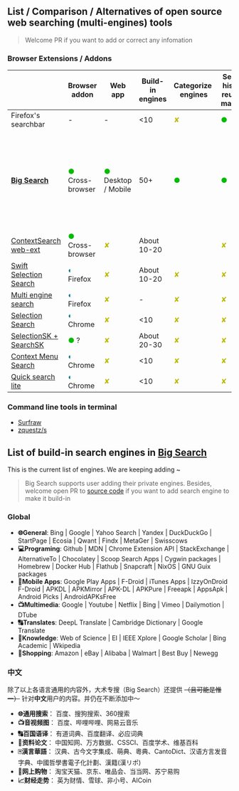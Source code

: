 ## List / Comparison / Alternatives of open source web searching (multi-engines) tools

> Welcome PR if you want to add or correct any infomation

### Browser Extensions / Addons

|                                                                                 | Browser addon                                | Web app                                         | Build-in engines | Categorize  engines            | Search history reuse & manage  | HTTP POST                      | Websites showing results by Ajax                                         | Provide input box                                  | User-custom engines                                                                                  | Use browser-installed engines  | Context Menu Search                                                           | Omnibox                                | Drag to search                 | In-web float panel             | Use many engines at once       | Sync settings by browser       |
| ------------------------------------------------------------------------------- | -------------------------------------------- | ----------------------------------------------- | ---------------- | ------------------------------ | ------------------------------ | ------------------------------ | ------------------------------------------------------------------------ | -------------------------------------------------- | ---------------------------------------------------------------------------------------------------- | ------------------------------ | ----------------------------------------------------------------------------- | -------------------------------------- | ------------------------------ | ------------------------------ | ------------------------------ | ------------------------------ |
| Firefox's searchbar                                                             | -                                            | -                                               | <10              | <font color='#bbbb00'>✘</font> | <font color='#00bb00'>●</font> | ?                              | <font color='#bbbb00'>✘</font>                                           | <font color='#00bb00'>●</font>                     | <font color='#007788'>◐</font>                                                                       | <font color='#00bb00'>●</font> | <font color='#007788'>◐</font>                                                |                                        |                                | <font color='#bbbb00'>✘</font> |                                | <font color='#00bb00'>●</font> |
| **[Big Search](https://github.com/garywill/BigSearch)**                         | <font color='#00bb00'>●</font> Cross-browser | <font color='#00bb00'>●</font> Desktop / Mobile | 50+              | <font color='#00bb00'>●</font> | <font color='#00bb00'>●</font> | <font color='#00bb00'>●</font> | <font color='#00bb00'>●</font> Use web inputbox / button's querySelector | <font color='#00bb00'>●</font>  Multi-line support | <font color='#00bb00'>●</font> Extra features: 1. Multi-buttons in a engine. 2. Cross-engine calling | <font color='#00bb00'>●</font> | <font color='#00bb00'>●</font> (Multi-line support ) (On Chrome need 2 steps) | <font color='#bbbb00'>✘</font> Not yet | <font color='#bbbb00'>✘</font> | <font color='#bbbb00'>✘</font> | <font color='#00bb00'>●</font> | <font color='#00bb00'>●</font> |
| [ContextSearch web-ext](https://github.com/ssborbis/ContextSearch-web-ext)      | <font color='#00bb00'>●</font> Cross-browser | <font color='#bbbb00'>✘</font>                  | About 10-20      |                                | <font color='#bbbb00'>✘</font> | <font color='#00bb00'>●</font> | <font color='#00bb00'>●</font> Write raw JS to inject                    | <font color='#00bb00'>●</font>                     | <font color='#00bb00'>●</font>                                                                       | <font color='#00bb00'>●</font> | <font color='#00bb00'>●</font>                                                |                                        | <font color='#00bb00'>●</font> |                                | <font color='#00bb00'>●</font> | ?                              |
| [Swift Selection Search](https://github.com/CanisLupus/swift-selection-search)  | <font color='#007788'>◐</font> Firefox       | <font color='#bbbb00'>✘</font>                  | About 10-20      | <font color='#bbbb00'>✘</font> | <font color='#bbbb00'>✘</font> | <font color='#bbbb00'>✘</font> | <font color='#bbbb00'>✘</font>                                           | <font color='#007788'>◐</font>                     | <font color='#00bb00'>●</font>                                                                       | <font color='#bbbb00'>✘</font> | <font color='#00bb00'>●</font>                                                |                                        |                                | <font color='#00bb00'>●</font> |                                | <font color='#00bb00'>●</font> |
| [Multi engine search](https://github.com/Javojav/Multi-engine-search)           | <font color='#007788'>◐</font> Firefox       | <font color='#bbbb00'>✘</font>                  | -                | <font color='#bbbb00'>✘</font> | <font color='#bbbb00'>✘</font> | <font color='#bbbb00'>✘</font> | <font color='#bbbb00'>✘</font>                                           | <font color='#00bb00'>●</font>                     | <font color='#bbbb00'>✘</font>                                                                       | <font color='#00bb00'>●</font> | ?                                                                             |                                        |                                |                                |                                | -                              |
| [Selection Search](https://github.com/Pitmairen/selection-search)               | <font color='#007788'>◐</font> Chrome        | <font color='#bbbb00'>✘</font>                  | <10              | <font color='#bbbb00'>✘</font> | <font color='#bbbb00'>✘</font> | <font color='#00bb00'>●</font> | <font color='#bbbb00'>✘</font>                                           | <font color='#00bb00'>●</font>                     | <font color='#00bb00'>●</font>                                                                       | <font color='#bbbb00'>✘</font> | <font color='#00bb00'>●</font>                                                |                                        |                                |                                |                                | <font color='#00bb00'>●</font> |
| [SelectionSK + SearchSK](https://bitbucket.org/ashemetov/selectionsk/wiki/Home) | <font color='#00bb00'>●</font> ?             | <font color='#bbbb00'>✘</font>                  | About 20-30      | <font color='#bbbb00'>✘</font> | <font color='#bbbb00'>✘</font> | ?                              | <font color='#bbbb00'>✘</font>                                           | <font color='#00bb00'>●</font>                     | ?                                                                                                    | ?                              | <font color='#00bb00'>●</font>                                                |                                        |                                |                                |                                | ?                              |
| [Context Menu Search](https://github.com/w3lifer/crx-context-menu-search)       | <font color='#007788'>◐</font> Chrome        | <font color='#bbbb00'>✘</font>                  | <10              | <font color='#bbbb00'>✘</font> | <font color='#bbbb00'>✘</font> | <font color='#bbbb00'>✘</font> | <font color='#bbbb00'>✘</font>                                           | <font color='#bbbb00'>✘</font>                     | <font color='#00bb00'>●</font>                                                                       | <font color='#bbbb00'>✘</font> | <font color='#00bb00'>●</font>                                                |                                        |                                |                                |                                | ?                              |
| [Quick search lite](https://github.com/hasanuzzamanbe/quick-search-extension)   | <font color='#007788'>◐</font> Chrome        | <font color='#bbbb00'>✘</font>                  | <10              | <font color='#bbbb00'>✘</font> | <font color='#bbbb00'>✘</font> | <font color='#bbbb00'>✘</font> | <font color='#bbbb00'>✘</font>                                           | <font color='#00bb00'>●</font>                     | <font color='#bbbb00'>✘</font>                                                                       | <font color='#bbbb00'>✘</font> | <font color='#00bb00'>●</font>                                                |                                        |                                |                                |                                | ?                              |

### Command line tools in terminal

- [Surfraw](https://gitlab.com/surfraw/Surfraw)
- [zquestz/s](https://github.com/zquestz/s)

## List of build-in search engines in [Big Search](https://github.com/garywill/BigSearch)

This is the current list of engines. We are keeping adding ~

> Big Search supports user adding their private engines. Besides, welcome open PR to [source code](https://github.com/garywill/BigSearch) if you want to add search engine to make it build-in

### Global

- **🌐General**: Bing | Google | Yahoo Search | Yandex | DuckDuckGo | StartPage | Ecosia | Qwant | Findx | MetaGer | Swisscows
- **💻Programing**: Github | MDN | Chrome Extension API | StackExchange | AlternativeTo | Chocolatey | Scoop Search Apps | Cygwin packages | Homebrew | Docker Hub | Flathub | Snapcraft | NixOS | GNU Guix packages
- **📱Mobile Apps**: Google Play Apps | F-Droid | iTunes Apps | IzzyOnDroid F-Droid | APKDL | APKMirror | APK-DL | APKPure | Freeapk | AppsApk | Android Picks | AndroidAPKsFree
- **📺Multimedia**: Google | Youtube | Netflix | Bing | Vimeo | Dailymotion | DTube
- **🔠Translates**: DeepL Translate | Cambridge Dictionary | Google Translate
- **📑Knowledge**: Web of Science | EI | IEEE Xplore | Google Scholar | Bing Academic | Wkipedia
- **🛒Shopping**: Amazon | eBay | Alibaba | Walmart | Best Buy | Newegg

### 中文

除了以上各语言通用的内容外，大术专搜（Big Search）还提供 ~~（且可能是惟一）~~ 针对**中文**用户的内容。并仍在不断添加中～

- **🌐通用搜索**： 百度、搜狗搜索、360搜索
- **📺音视频图**： 百度、哔哩哔哩、网易云音乐
- **🔠百国语译**： 有道词典、百度翻译、必应词典
- **📑资料论文**： 中国知网、万方数据、CSSCI、百度学术、维基百科
- **🀄漢言華語**： 汉典、古今文字集成、萌典、粵典、CantoDict、汉语方言发音字典、中國哲學書電子化計劃、漢籍(漢リポ)
- **🛒网上购物**： 淘宝天猫、京东、唯品会、当当网、苏宁易购
- **📈财经走势**： 英为财情、雪球、非小号、AICoin
